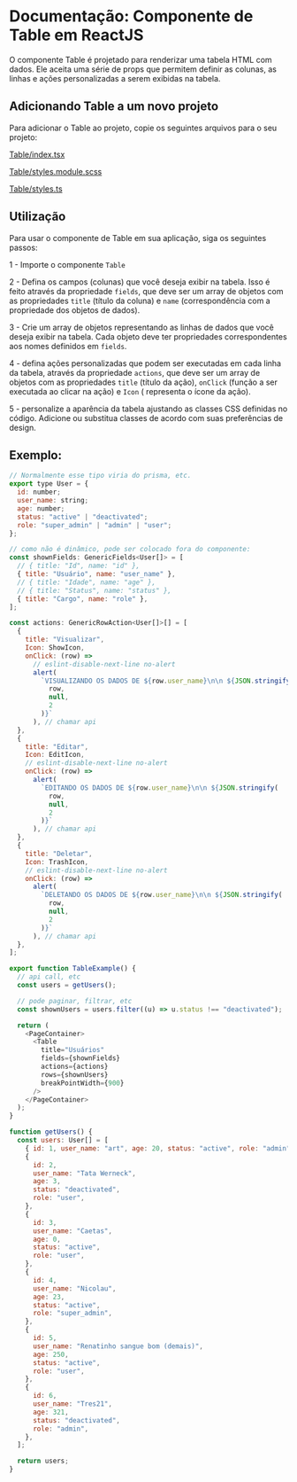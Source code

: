 # Documentação: Componente de Table em ReactJS

O componente Table é projetado para renderizar uma tabela HTML com dados. Ele aceita uma série de props que permitem definir as colunas, as linhas e ações personalizadas a serem exibidas na tabela.

## Adicionando Table a um novo projeto

Para adicionar o Table ao projeto, copie os seguintes arquivos para o seu projeto:

[Table/index.tsx](https://github.com/StructCE/our-react-components/blob/main/src/components/Table/index.tsx)

[Table/styles.module.scss](https://github.com/StructCE/our-react-components/blob/main/src/components/Table/styles.module.scss)

[Table/styles.ts](https://github.com/StructCE/our-react-components/blob/main/src/components/Table/styles.ts)


## Utilização 

Para usar o componente de Table em sua aplicação, siga os seguintes passos:

1 - Importe o componente `Table`

2 - Defina os campos (colunas) que você deseja exibir na tabela. Isso é feito através da propriedade `fields`, que deve ser um array de objetos com as propriedades `title` (título da coluna) e `name` (correspondência com a propriedade dos objetos de dados).

3 - Crie um array de objetos representando as linhas de dados que você deseja exibir na tabela. Cada objeto deve ter propriedades correspondentes aos nomes definidos em `fields`.

4 - defina ações personalizadas que podem ser executadas em cada linha da tabela, através da propriedade `actions`, que deve ser um array de objetos com as propriedades `title` (título da ação), `onClick` (função a ser executada ao clicar na ação) e `Icon` ( representa o ícone da ação).

5 - personalize a aparência da tabela ajustando as classes CSS definidas no código. Adicione ou substitua classes de acordo com suas preferências de design.

## Exemplo:

```js
// Normalmente esse tipo viria do prisma, etc.
export type User = {
  id: number;
  user_name: string;
  age: number;
  status: "active" | "deactivated";
  role: "super_admin" | "admin" | "user";
};

// como não é dinâmico, pode ser colocado fora do componente:
const shownFields: GenericFields<User[]> = [
  // { title: "Id", name: "id" },
  { title: "Usuário", name: "user_name" },
  // { title: "Idade", name: "age" },
  // { title: "Status", name: "status" },
  { title: "Cargo", name: "role" },
];

const actions: GenericRowAction<User[]>[] = [
  {
    title: "Visualizar",
    Icon: ShowIcon,
    onClick: (row) =>
      // eslint-disable-next-line no-alert
      alert(
        `VISUALIZANDO OS DADOS DE ${row.user_name}\n\n ${JSON.stringify(
          row,
          null,
          2
        )}`
      ), // chamar api
  },
  {
    title: "Editar",
    Icon: EditIcon,
    // eslint-disable-next-line no-alert
    onClick: (row) =>
      alert(
        `EDITANDO OS DADOS DE ${row.user_name}\n\n ${JSON.stringify(
          row,
          null,
          2
        )}`
      ), // chamar api
  },
  {
    title: "Deletar",
    Icon: TrashIcon,
    // eslint-disable-next-line no-alert
    onClick: (row) =>
      alert(
        `DELETANDO OS DADOS DE ${row.user_name}\n\n ${JSON.stringify(
          row,
          null,
          2
        )}`
      ), // chamar api
  },
];

export function TableExample() {
  // api call, etc
  const users = getUsers();

  // pode paginar, filtrar, etc
  const shownUsers = users.filter((u) => u.status !== "deactivated");

  return (
    <PageContainer>
      <Table
        title="Usuários"
        fields={shownFields}
        actions={actions}
        rows={shownUsers}
        breakPointWidth={900}
      />
    </PageContainer>
  );
}

function getUsers() {
  const users: User[] = [
    { id: 1, user_name: "art", age: 20, status: "active", role: "admin" },
    {
      id: 2,
      user_name: "Tata Werneck",
      age: 3,
      status: "deactivated",
      role: "user",
    },
    {
      id: 3,
      user_name: "Caetas",
      age: 0,
      status: "active",
      role: "user",
    },
    {
      id: 4,
      user_name: "Nicolau",
      age: 23,
      status: "active",
      role: "super_admin",
    },
    {
      id: 5,
      user_name: "Renatinho sangue bom (demais)",
      age: 250,
      status: "active",
      role: "user",
    },
    {
      id: 6,
      user_name: "Tres21",
      age: 321,
      status: "deactivated",
      role: "admin",
    },
  ];

  return users;
}
